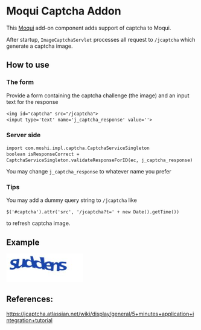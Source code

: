 # Moqui Captcha Addon

This [Moqui](https://github.com/moqui/moqui-framework) add-on component adds support of captcha to Moqui. 

After startup, `ImageCaptchaServlet` processes all request to `/jcaptcha` which generate a captcha image.

## How to use

### The form 

Provide a form containing the captcha challenge (the image) and an input text for the response

```
<img id="captcha" src="/jcaptcha">
<input type='text' name='j_captcha_response' value=''>
```

### Server side 

```
import com.moshi.impl.captcha.CaptchaServiceSingleton
boolean isResponseCorrect = CaptchaServiceSingleton.validateResponseForID(ec, j_captcha_response)
```

You may change `j_captcha_response` to whatever name you prefer

### Tips

You may add a dummy query string to `/jcaptcha` like 

```
$('#captcha').attr('src', '/jcaptcha?t=' + new Date().getTime())
```
to refresh captcha image.


## Example

![Captcha](captcha.png)

## References:

https://jcaptcha.atlassian.net/wiki/display/general/5+minutes+application+integration+tutorial 

